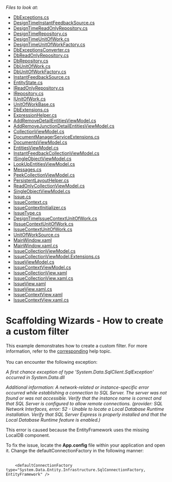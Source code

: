 <!-- default file list -->
*Files to look at*:

* [DbExceptions.cs](./CS/Scaffolding.CustomFilter/Common/DataModel/DbExceptions.cs)
* [DesignTimeInstantFeedbackSource.cs](./CS/Scaffolding.CustomFilter/Common/DataModel/DesignTime/DesignTimeInstantFeedbackSource.cs)
* [DesignTimeReadOnlyRepository.cs](./CS/Scaffolding.CustomFilter/Common/DataModel/DesignTime/DesignTimeReadOnlyRepository.cs)
* [DesignTimeRepository.cs](./CS/Scaffolding.CustomFilter/Common/DataModel/DesignTime/DesignTimeRepository.cs)
* [DesignTimeUnitOfWork.cs](./CS/Scaffolding.CustomFilter/Common/DataModel/DesignTime/DesignTimeUnitOfWork.cs)
* [DesignTimeUnitOfWorkFactory.cs](./CS/Scaffolding.CustomFilter/Common/DataModel/DesignTime/DesignTimeUnitOfWorkFactory.cs)
* [DbExceptionsConverter.cs](./CS/Scaffolding.CustomFilter/Common/DataModel/EntityFramework/DbExceptionsConverter.cs)
* [DbReadOnlyRepository.cs](./CS/Scaffolding.CustomFilter/Common/DataModel/EntityFramework/DbReadOnlyRepository.cs)
* [DbRepository.cs](./CS/Scaffolding.CustomFilter/Common/DataModel/EntityFramework/DbRepository.cs)
* [DbUnitOfWork.cs](./CS/Scaffolding.CustomFilter/Common/DataModel/EntityFramework/DbUnitOfWork.cs)
* [DbUnitOfWorkFactory.cs](./CS/Scaffolding.CustomFilter/Common/DataModel/EntityFramework/DbUnitOfWorkFactory.cs)
* [InstantFeedbackSource.cs](./CS/Scaffolding.CustomFilter/Common/DataModel/EntityFramework/InstantFeedbackSource.cs)
* [EntityState.cs](./CS/Scaffolding.CustomFilter/Common/DataModel/EntityState.cs)
* [IReadOnlyRepository.cs](./CS/Scaffolding.CustomFilter/Common/DataModel/IReadOnlyRepository.cs)
* [IRepository.cs](./CS/Scaffolding.CustomFilter/Common/DataModel/IRepository.cs)
* [IUnitOfWork.cs](./CS/Scaffolding.CustomFilter/Common/DataModel/IUnitOfWork.cs)
* [UnitOfWorkBase.cs](./CS/Scaffolding.CustomFilter/Common/DataModel/UnitOfWorkBase.cs)
* [DbExtensions.cs](./CS/Scaffolding.CustomFilter/Common/Utils/DbExtensions.cs)
* [ExpressionHelper.cs](./CS/Scaffolding.CustomFilter/Common/Utils/ExpressionHelper.cs)
* [AddRemoveDetailEntitiesViewModel.cs](./CS/Scaffolding.CustomFilter/Common/ViewModel/AddRemoveDetailEntitiesViewModel.cs)
* [AddRemoveJunctionDetailEntitiesViewModel.cs](./CS/Scaffolding.CustomFilter/Common/ViewModel/AddRemoveJunctionDetailEntitiesViewModel.cs)
* [CollectionViewModel.cs](./CS/Scaffolding.CustomFilter/Common/ViewModel/CollectionViewModel.cs)
* [DocumentManagerServiceExtensions.cs](./CS/Scaffolding.CustomFilter/Common/ViewModel/DocumentManagerServiceExtensions.cs)
* [DocumentsViewModel.cs](./CS/Scaffolding.CustomFilter/Common/ViewModel/DocumentsViewModel.cs)
* [EntitiesViewModel.cs](./CS/Scaffolding.CustomFilter/Common/ViewModel/EntitiesViewModel.cs)
* [InstantFeedbackCollectionViewModel.cs](./CS/Scaffolding.CustomFilter/Common/ViewModel/InstantFeedbackCollectionViewModel.cs)
* [ISingleObjectViewModel.cs](./CS/Scaffolding.CustomFilter/Common/ViewModel/ISingleObjectViewModel.cs)
* [LookUpEntitiesViewModel.cs](./CS/Scaffolding.CustomFilter/Common/ViewModel/LookUpEntitiesViewModel.cs)
* [Messages.cs](./CS/Scaffolding.CustomFilter/Common/ViewModel/Messages.cs)
* [PeekCollectionViewModel.cs](./CS/Scaffolding.CustomFilter/Common/ViewModel/PeekCollectionViewModel.cs)
* [PersistentLayoutHelper.cs](./CS/Scaffolding.CustomFilter/Common/ViewModel/PersistentLayoutHelper.cs)
* [ReadOnlyCollectionViewModel.cs](./CS/Scaffolding.CustomFilter/Common/ViewModel/ReadOnlyCollectionViewModel.cs)
* [SingleObjectViewModel.cs](./CS/Scaffolding.CustomFilter/Common/ViewModel/SingleObjectViewModel.cs)
* [Issue.cs](./CS/Scaffolding.CustomFilter/Data/Issue.cs)
* [IssueContext.cs](./CS/Scaffolding.CustomFilter/Data/IssueContext.cs)
* [IssueContextInitializer.cs](./CS/Scaffolding.CustomFilter/Data/IssueContextInitializer.cs)
* [IssueType.cs](./CS/Scaffolding.CustomFilter/Data/IssueType.cs)
* [DesignTimeIssueContextUnitOfWork.cs](./CS/Scaffolding.CustomFilter/IssueContextDataModel/DesignTimeIssueContextUnitOfWork.cs)
* [IIssueContextUnitOfWork.cs](./CS/Scaffolding.CustomFilter/IssueContextDataModel/IIssueContextUnitOfWork.cs)
* [IssueContextUnitOfWork.cs](./CS/Scaffolding.CustomFilter/IssueContextDataModel/IssueContextUnitOfWork.cs)
* [UnitOfWorkSource.cs](./CS/Scaffolding.CustomFilter/IssueContextDataModel/UnitOfWorkSource.cs)
* [MainWindow.xaml](./CS/Scaffolding.CustomFilter/MainWindow.xaml)
* [MainWindow.xaml.cs](./CS/Scaffolding.CustomFilter/MainWindow.xaml.cs)
* [IssueCollectionViewModel.cs](./CS/Scaffolding.CustomFilter/ViewModels/Issue/IssueCollectionViewModel.cs)
* [IssueCollectionViewModel.Extensions.cs](./CS/Scaffolding.CustomFilter/ViewModels/Issue/IssueCollectionViewModel.Extensions.cs)
* [IssueViewModel.cs](./CS/Scaffolding.CustomFilter/ViewModels/Issue/IssueViewModel.cs)
* [IssueContextViewModel.cs](./CS/Scaffolding.CustomFilter/ViewModels/IssueContextViewModel.cs)
* [IssueCollectionView.xaml](./CS/Scaffolding.CustomFilter/Views/Issue/IssueCollectionView.xaml)
* [IssueCollectionView.xaml.cs](./CS/Scaffolding.CustomFilter/Views/Issue/IssueCollectionView.xaml.cs)
* [IssueView.xaml](./CS/Scaffolding.CustomFilter/Views/Issue/IssueView.xaml)
* [IssueView.xaml.cs](./CS/Scaffolding.CustomFilter/Views/Issue/IssueView.xaml.cs)
* [IssueContextView.xaml](./CS/Scaffolding.CustomFilter/Views/IssueContextView.xaml)
* [IssueContextView.xaml.cs](./CS/Scaffolding.CustomFilter/Views/IssueContextView.xaml.cs)
<!-- default file list end -->
# Scaffolding Wizards - How to create a custom filter


<p>This example demonstrates how to create a custom filter. For more information, refer to the <a href="https://documentation.devexpress.com/#WPF/CustomDocument17152">corresponding</a> help topic.<br /><br />You can encounter the following exception:</p>
<p><em>A first chance exception of type 'System.Data.SqlClient.SqlException' occurred in System.Data.dll</em></p>
<p><em>Additional information: A network-related or instance-specific error occurred while establishing a connection to SQL Server. The server was not found or was not accessible. Verify that the instance name is correct and that SQL Server is configured to allow remote connections. (provider: SQL Network Interfaces, error: 52 - Unable to locate a Local Database Runtime installation. Verify that SQL Server Express is properly installed and that the Local Database Runtime feature is enabled.)</em></p>
<p>This error is caused because the EntityFramework uses the missing LocalDB component.</p>
<p>To fix the issue, locate the <strong>App.config</strong> file within your application and open it. Change the defaultConnectionFactory in the following manner:<br /><br /></p>


```xaml
    <defaultConnectionFactory type="System.Data.Entity.Infrastructure.SqlConnectionFactory, EntityFramework" /> 

```



<br/>


